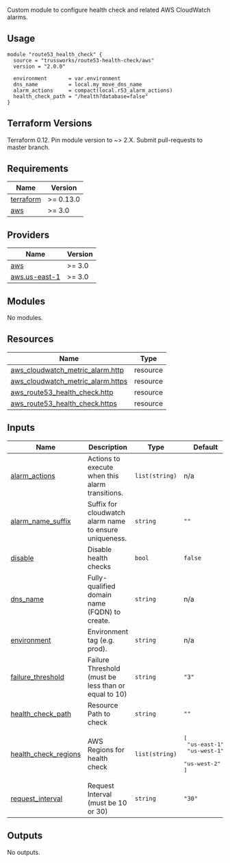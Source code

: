 Custom module to configure health check and related AWS CloudWatch alarms.

## Usage

```hcl
module "route53_health_check" {
  source = "trussworks/route53-health-check/aws"
  version = "2.0.0"

  environment       = var.environment
  dns_name          = local.my_move_dns_name
  alarm_actions     = compact(local.r53_alarm_actions)
  health_check_path = "/health?database=false"
}
```

## Terraform Versions

Terraform 0.12. Pin module version to ~> 2.X. Submit pull-requests to master branch.


<!-- BEGINNING OF PRE-COMMIT-TERRAFORM DOCS HOOK -->
## Requirements

| Name | Version |
|------|---------|
| <a name="requirement_terraform"></a> [terraform](#requirement\_terraform) | >= 0.13.0 |
| <a name="requirement_aws"></a> [aws](#requirement\_aws) | >= 3.0 |

## Providers

| Name | Version |
|------|---------|
| <a name="provider_aws"></a> [aws](#provider\_aws) | >= 3.0 |
| <a name="provider_aws.us-east-1"></a> [aws.us-east-1](#provider\_aws.us-east-1) | >= 3.0 |

## Modules

No modules.

## Resources

| Name | Type |
|------|------|
| [aws_cloudwatch_metric_alarm.http](https://registry.terraform.io/providers/hashicorp/aws/latest/docs/resources/cloudwatch_metric_alarm) | resource |
| [aws_cloudwatch_metric_alarm.https](https://registry.terraform.io/providers/hashicorp/aws/latest/docs/resources/cloudwatch_metric_alarm) | resource |
| [aws_route53_health_check.http](https://registry.terraform.io/providers/hashicorp/aws/latest/docs/resources/route53_health_check) | resource |
| [aws_route53_health_check.https](https://registry.terraform.io/providers/hashicorp/aws/latest/docs/resources/route53_health_check) | resource |

## Inputs

| Name | Description | Type | Default | Required |
|------|-------------|------|---------|:--------:|
| <a name="input_alarm_actions"></a> [alarm\_actions](#input\_alarm\_actions) | Actions to execute when this alarm transitions. | `list(string)` | n/a | yes |
| <a name="input_alarm_name_suffix"></a> [alarm\_name\_suffix](#input\_alarm\_name\_suffix) | Suffix for cloudwatch alarm name to ensure uniqueness. | `string` | `""` | no |
| <a name="input_disable"></a> [disable](#input\_disable) | Disable health checks | `bool` | `false` | no |
| <a name="input_dns_name"></a> [dns\_name](#input\_dns\_name) | Fully-qualified domain name (FQDN) to create. | `string` | n/a | yes |
| <a name="input_environment"></a> [environment](#input\_environment) | Environment tag (e.g. prod). | `string` | n/a | yes |
| <a name="input_failure_threshold"></a> [failure\_threshold](#input\_failure\_threshold) | Failure Threshold (must be less than or equal to 10) | `string` | `"3"` | no |
| <a name="input_health_check_path"></a> [health\_check\_path](#input\_health\_check\_path) | Resource Path to check | `string` | `""` | no |
| <a name="input_health_check_regions"></a> [health\_check\_regions](#input\_health\_check\_regions) | AWS Regions for health check | `list(string)` | <pre>[<br>  "us-east-1",<br>  "us-west-1",<br>  "us-west-2"<br>]</pre> | no |
| <a name="input_request_interval"></a> [request\_interval](#input\_request\_interval) | Request Interval (must be 10 or 30) | `string` | `"30"` | no |

## Outputs

No outputs.
<!-- END OF PRE-COMMIT-TERRAFORM DOCS HOOK -->
